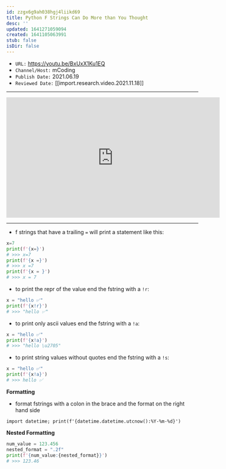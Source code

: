 ```yaml
---
id: zzgx6g9ah038hgj4liikd69
title: Python F Strings Can Do More than You Thought
desc: ''
updated: 1641271059094
created: 1641105063991
stub: false
isDir: false
---
```



- `URL:` <https://youtu.be/BxUxX1Ku1EQ>
- `Channel/Host:` mCoding
- `Publish Date:` 2021.06.19
- `Reviewed Date:` [[import.research.video.2021.11.18]]

---

<center><iframe width="560" height="315" src="https://www.youtube.com/embed/BxUxX1Ku1EQ" frameborder="0" allow="accelerometer; autoplay; encrypted-media; gyroscope; picture-in-picture" allowfullscreen></iframe></center>

---

- f strings that have a trailing `=` will print a statement like this:

```python
x=7
print(f'{x=}')
# >>> x=7
print(f'{x =}')
# >>> x =7
print(f'{x = }')
# >>> x = 7
```

- to print the repr of the value end the fstring with a `!r`:

```python
x = "hello ✅"
print(f'{x!r}')
# >>> "hello ✅"
```

- to print only ascii values end the fstring with a `!a`:

```python
x = "hello ✅"
print(f'{x!a}')
# >>> "hello \u2705"
```

- to print string values without quotes end the fstring with a `!s`:

```python
x = "hello ✅"
print(f'{x!a}')
# >>> hello ✅
```

**Formatting**

- format fstrings with a colon in the brace and the format on the right hand side

`import datetime; print(f'{datetime.datetime.utcnow():%Y-%m-%d}')`

**Nested Formatting**

```python
num_value = 123.456
nested_format = ".2f"
print(f'{num_value:{nested_format}}')
# >>> 123.46
```

